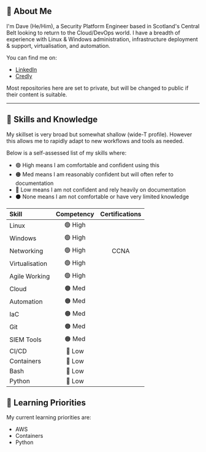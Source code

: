 ## 🧑 About Me

I'm Dave (He/Him), a Security Platform Engineer based in Scotland's Central Belt looking to return to the Cloud/DevOps world. I have a breadth of experience with Linux & Windows administration, infrastructure deployment & support, virtualisation, and automation.

You can find me on:
- [LinkedIn](https://www.linkedin.com/in/dave-m-86b386138/)
- [Credly](https://www.credly.com/users/dave-mulholland.9fb54736)


Most repositories here are set to private, but will be changed to public if their content is suitable.

---

## 📖 Skills and Knowledge
My skillset is very broad but somewhat shallow (wide-T profile). However this allows me to rapidly adapt to new workflows and tools as needed.

Below is a self-assessed list of my skills where:
- 🟢 High means I am comfortable and confident using this
- 🟠 Med means I am reasonably confident but will often refer to documentation
- 🔴 Low means I am not confident and rely heavily on documentation
- ⚫ None means I am not comfortable or have very limited knowledge


| Skill          | Competency | Certifications |
| :------------- | :--------: | :------------: |
| Linux          |   🟢 High   |                |
| Windows        |   🟢 High   |                |
| Networking     |   🟢 High   |      CCNA      |
| Virtualisation |   🟢 High   |                |
| Agile Working  |   🟢 High   |                |
| Cloud          |   🟠 Med    |                |
| Automation     |   🟠 Med    |                |
| IaC            |   🟠 Med    |                |
| Git            |   🟠 Med    |                |
| SIEM Tools     |   🟠 Med    |                |
| CI/CD          |   🔴 Low    |                |
| Containers     |   🔴 Low    |                |
| Bash           |   🔴 Low    |                |
| Python         |   🔴 Low    |                |

## 🌱 Learning Priorities
My current learning priorities are:

- AWS
- Containers
- Python
